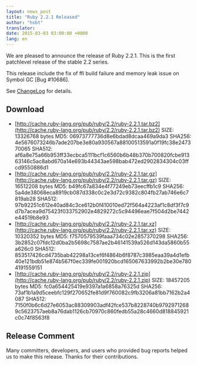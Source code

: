 ```yaml
---
layout: news_post
title: "Ruby 2.2.1 Released"
author: "hsbt"
translator:
date: 2015-03-03 03:00:00 +0000
lang: en
---
```


We are pleased to announce the release of Ruby 2.2.1.
This is the first patchlevel release of the stable 2.2 series.

This release include the fix of ffi build failure and memory leak issue on Symbol GC [Bug #10686].

See [ChangeLog](http://svn.ruby-lang.org/repos/ruby/tags/v2_2_1/ChangeLog)
for details.

## Download

* [http://cache.ruby-lang.org/pub/ruby/2.2/ruby-2.2.1.tar.bz2](http://cache.ruby-lang.org/pub/ruby/2.2/ruby-2.2.1.tar.bz2)
  SIZE:   13326768 bytes
  MD5:    06973777736d8e6bdad8dcaa469a9da3
  SHA256: 4e5676073246b7ade207be3e80a930567a88100513591a0f19fc38e247370065
  SHA512: af6a8e75a66b953ff33ecbca5111bcf1c6560b6b48b370b700820fcbe91363146c5ac8abd670a14e693b44343ae598bab472ed2902834304c03ffcd9550886d1
* [http://cache.ruby-lang.org/pub/ruby/2.2/ruby-2.2.1.tar.gz](http://cache.ruby-lang.org/pub/ruby/2.2/ruby-2.2.1.tar.gz)
  SIZE:   16512208 bytes
  MD5:    b49fc67a834e4f77249eb73eecffb1c9
  SHA256: 5a4de38068eca8919cb087d338c0c2e3d72c9382c804fb27ab746e6c7819ab28
  SHA512: 97b92251c612e40ad84c3ce612b0f410010ed72f564a4223af1c8df3f7c9d7b7acea9d75423f033752902e4829272c5c94496eae7f504d2be7442e44519b8e93
* [http://cache.ruby-lang.org/pub/ruby/2.2/ruby-2.2.1.tar.xz](http://cache.ruby-lang.org/pub/ruby/2.2/ruby-2.2.1.tar.xz)
  SIZE:   10320352 bytes
  MD5:    f7570579539faaa734c02e2857370298
  SHA256: 3b2852c07fdc12d0ba2b5698c7587ae2b46141539a526d143da5860b55a626c0
  SHA512: 853517426cd4735bab42298a13cef6f4864b6f8787c3985eaa39a4d1efb40e121bdb51e874b567f0ec339fe001920bcd165067633992b2be30e7804191559151
* [http://cache.ruby-lang.org/pub/ruby/2.2/ruby-2.2.1.zip](http://cache.ruby-lang.org/pub/ruby/2.2/ruby-2.2.1.zip)
  SIZE:   18457205 bytes
  MD5:    fc0a654425419e9397a1a6858a76325d
  SHA256: 73af1b1a9d5ceebfc129f270652fe81d9f760082c9fb3206a81bb7162b2a4087
  SHA512: 7150f0b6c6d27e6053ac88309903adf42fce537b8228740b97929712689c5623757aeb8a76dab1126cb70970c860fedb55a28c4660d818845921c0c74f8563f8

## Release Comment

Many committers, developers, and users who provided bug reports helped
us to make this release.
Thanks for their contributions.
